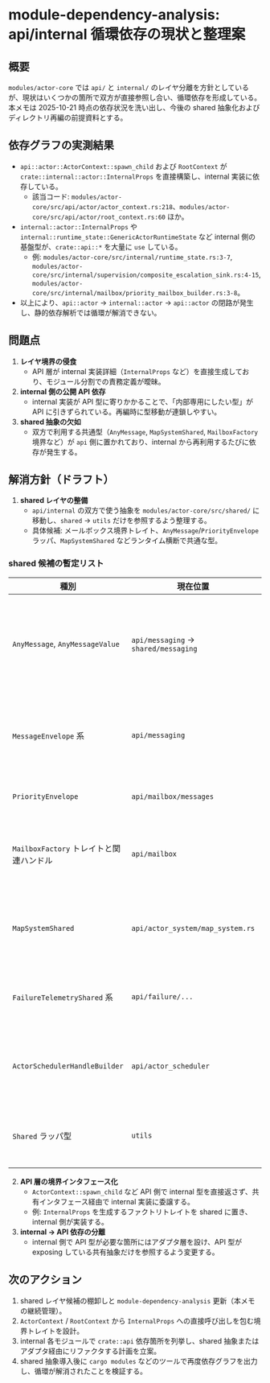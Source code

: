# module-dependency-analysis: api/internal 循環依存の現状と整理案

## 概要

`modules/actor-core` では `api/` と `internal/` のレイヤ分離を方針としているが、現状はいくつかの箇所で双方が直接参照し合い、循環依存を形成している。本メモは 2025-10-21 時点の依存状況を洗い出し、今後の shared 抽象化およびディレクトリ再編の前提資料とする。

## 依存グラフの実測結果

- `api::actor::ActorContext::spawn_child` および `RootContext` が `crate::internal::actor::InternalProps` を直接構築し、internal 実装に依存している。  
  - 該当コード: `modules/actor-core/src/api/actor/actor_context.rs:218`、`modules/actor-core/src/api/actor/root_context.rs:60` ほか。
- `internal::actor::InternalProps` や `internal::runtime_state::GenericActorRuntimeState` など internal 側の基盤型が、`crate::api::*` を大量に `use` している。  
  - 例: `modules/actor-core/src/internal/runtime_state.rs:3-7`, `modules/actor-core/src/internal/supervision/composite_escalation_sink.rs:4-15`, `modules/actor-core/src/internal/mailbox/priority_mailbox_builder.rs:3-8`。
- 以上により、`api::actor` → `internal::actor` → `api::actor` の閉路が発生し、静的依存解析では循環が解消できない。

## 問題点

1. **レイヤ境界の侵食**  
   - API 層が internal 実装詳細（`InternalProps` など）を直接生成しており、モジュール分割での責務定義が曖昧。
2. **internal 側の公開 API 依存**  
   - internal 実装が API 型に寄りかかることで、「内部専用にしたい型」が API に引きずられている。再編時に型移動が連鎖しやすい。
3. **shared 抽象の欠如**  
   - 双方で利用する共通型（`AnyMessage`, `MapSystemShared`, `MailboxFactory` 境界など）が `api` 側に置かれており、internal から再利用するたびに依存が発生する。

## 解消方針（ドラフト）

1. **shared レイヤの整備**  
   - `api/internal` の双方で使う抽象を `modules/actor-core/src/shared/` に移動し、`shared` → `utils` だけを参照するよう整理する。  
   - 具体候補: メールボックス境界トレイト、`AnyMessage`/`PriorityEnvelope` ラッパ、`MapSystemShared` などランタイム横断で共通な型。

### shared 候補の暫定リスト

| 種別 | 現在位置 | 利用箇所 | 移動検討メモ |
| --- | --- | --- | --- |
| `AnyMessage`, `AnyMessageValue` | `api/messaging` → `shared/messaging` | internal の runtime_state, supervision, mailbox など | 2025-10-21 時点で shared へ移設済み。API からの再エクスポートを維持しつつ internal 依存を `crate::shared` 経由に切り替え。 |
| `MessageEnvelope` 系 | `api/messaging` | internal の runtime_state, supervision, mailbox など | type-erasure としてランタイム全体で共通。`PriorityEnvelope` 依存があるため shared 移行は第2段階で検討。 |
| `PriorityEnvelope` | `api/mailbox/messages` | internal/mailbox, ready_queue | メールボックスとスケジューラ双方で必要。 |
| `MailboxFactory` トレイトと関連ハンドル | `api/mailbox` | internal/runtime_state, internal/mailbox | ユーザ API に露出するため、shared に移した後 API で re-export する必要あり。 |
| `MapSystemShared` | `api/actor_system/map_system.rs` | internal/supervision/composite_escalation_sink.rs ほか | system message 変換の共有ハンドル。shared で保管し internal から直接参照可能にする。 |
| `FailureTelemetryShared` 系 | `api/failure/...` | internal/supervision/* | 監視系で両レイヤが利用。shared へ移設し API からは再エクスポート。 |
| `ActorSchedulerHandleBuilder` | `api/actor_scheduler` | internal/runtime_state.rs | ランタイム初期化の共通設定。shared 化しビルダー実装を API 層に露出するか要検討。 |
| `Shared` ラッパ型 | `utils` | api/internal 共通 | 既に utils から直接利用しており shared へ移さない。共有依存の好例として残す。 |
2. **API 層の境界インタフェース化**  
   - `ActorContext::spawn_child` など API 側で internal 型を直接返さず、共有インタフェース経由で internal 実装に委譲する。  
   - 例: `InternalProps` を生成するファクトリトレイトを shared に置き、internal 側が実装する。
3. **internal → API 依存の分離**  
   - internal 側で API 型が必要な箇所にはアダプタ層を設け、API 型が exposing している共有抽象だけを参照するよう変更する。

## 次のアクション

1. shared レイヤ候補の棚卸しと `module-dependency-analysis` 更新（本メモの継続管理）。  
2. `ActorContext` / `RootContext` から `InternalProps` への直接呼び出しを包む境界トレイトを設計。  
3. internal 各モジュールで `crate::api` 依存箇所を列挙し、shared 抽象またはアダプタ経由にリファクタする計画を立案。  
4. shared 抽象導入後に `cargo modules` などのツールで再度依存グラフを出力し、循環が解消されたことを検証する。
